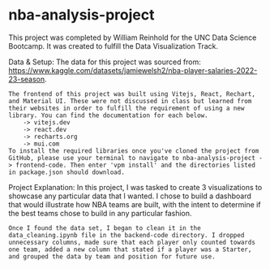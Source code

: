 # nba-analysis-project

This project was completed by William Reinhold for the UNC Data Science Bootcamp. It was created to fulfill the Data Visualization Track. 

Data & Setup:
    The data for this project was sourced from: https://www.kaggle.com/datasets/jamiewelsh2/nba-player-salaries-2022-23-season.

    The frontend of this project was built using Vitejs, React, Rechart, and Material UI. These were not discussed in class but learned from their websites in order to fulfill the requirement of using a new library. You can find the documentation for each below.
        -> vitejs.dev
        -> react.dev
        -> recharts.org
        -> mui.com
    To install the required libraries once you've cloned the project from GitHub, please use your terminal to navigate to nba-analysis-project -> frontend-code. Then enter 'vpm install' and the directories listed in package.json should download.

Project Explanation:
    In this project, I was tasked to create 3 visualizations to showcase any particular data that I wanted. I chose to build a dashboard that would illustrate how NBA teams are built, with the intent to determine if the best teams chose to build in any particular fashion.

    Once I found the data set, I began to clean it in the data_cleaning.ipynb file in the backend-code directory. I dropped unnecessary columns, made sure that each player only counted towards one team, added a new column that stated if a player was a Starter, and grouped the data by team and position for future use.